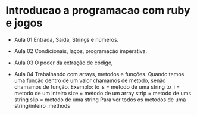 # Introducao a programacao com ruby e jogos

- Aula 01 
    Entrada, Saida, Strings e números.

- Aula 02
    Condicionais, laços, programação imperativa.

- Aula 03 
    O poder da extração de código,
    
- Aula 04
    Trabalhando com arrays, metodos e funções.
    Quando temos uma função dentro de um valor chamamos de metodo, senão chamamos de função.
    Exemplo: 
        to_s = metodo de uma string
        to_i = metodo de um inteiro
        size = metodo de um array
        strip = metodo de ums string
        slip = metodo de uma string
    Para ver todos os metodos de uma string/inteiro <string>.methods